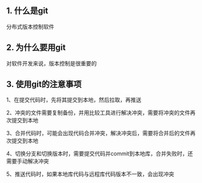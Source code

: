 ## 1. 什么是git

分布式版本控制软件

## 2. 为什么要用git

对软件开发来说，版本控制是很重要的

## 3. 使用git的注意事项

1、在提交代码时，先将其提交到本地，然后拉取，再推送

2、冲突的文件需要复制备份，并用比较工具进行解决冲突，需要将冲突的文件再次提交到本地

3、合并代码时，可能会出现代码合并冲突，解决冲突后，需要将合并后的文件再次提交到本地

4、切换分支和切换版本时，需要提交代码并commit到本地库，合并失败时，还需要手动解决冲突

5、推送代码时，如果本地库代码与远程库代码版本不一致，会出现冲突
